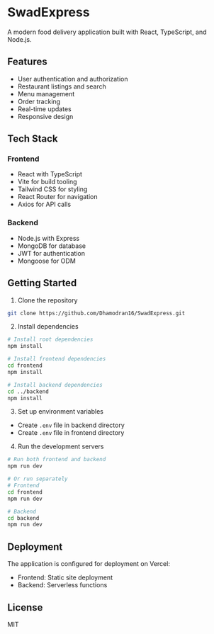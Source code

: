 # SwadExpress

A modern food delivery application built with React, TypeScript, and Node.js.

## Features

- User authentication and authorization
- Restaurant listings and search
- Menu management
- Order tracking
- Real-time updates
- Responsive design

## Tech Stack

### Frontend
- React with TypeScript
- Vite for build tooling
- Tailwind CSS for styling
- React Router for navigation
- Axios for API calls

### Backend
- Node.js with Express
- MongoDB for database
- JWT for authentication
- Mongoose for ODM

## Getting Started

1. Clone the repository
```bash
git clone https://github.com/Dhamodran16/SwadExpress.git
```

2. Install dependencies
```bash
# Install root dependencies
npm install

# Install frontend dependencies
cd frontend
npm install

# Install backend dependencies
cd ../backend
npm install
```

3. Set up environment variables
- Create `.env` file in backend directory
- Create `.env` file in frontend directory

4. Run the development servers
```bash
# Run both frontend and backend
npm run dev

# Or run separately
# Frontend
cd frontend
npm run dev

# Backend
cd backend
npm run dev
```

## Deployment

The application is configured for deployment on Vercel:
- Frontend: Static site deployment
- Backend: Serverless functions

## License

MIT

